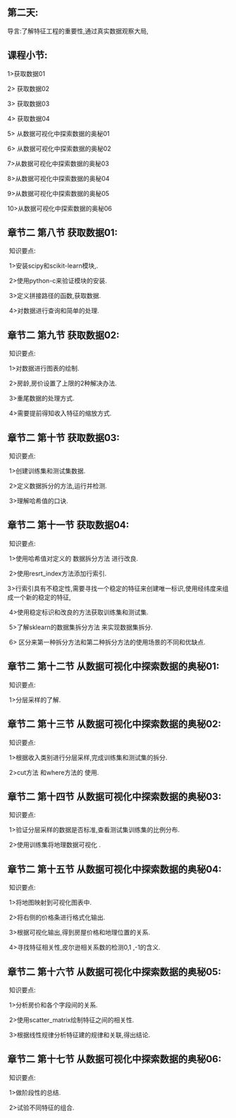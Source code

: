 ## **第二天:** 

导言:了解特征工程的重要性,通过真实数据观察大局,

## **课程小节:**  

1>获取数据01

2> 获取数据02

3> 获取数据03

4> 获取数据04

5> 从数据可视化中探索数据的奥秘01

6> 从数据可视化中探索数据的奥秘02

7>从数据可视化中探索数据的奥秘03

8>从数据可视化中探索数据的奥秘04

9>从数据可视化中探索数据的奥秘05

10>从数据可视化中探索数据的奥秘06

## **章节二  第八节 获取数据01:**

​    知识要点:

​        1>安装scipy和scikit-learn模块,.

​        2>使用python-c来验证模块的安装.

​        3>定义拼接路径的函数,获取数据.

​        4>对数据进行查询和简单的处理.

## **章节二  第九节 获取数据02:**

​    知识要点:

​        1>对数据进行图表的绘制.

​        2>房龄,房价设置了上限的2种解决办法.

​        3>重尾数据的处理方式.

​        4>需要提前得知收入特征的缩放方式.

## **章节二  第十节 获取数据03:**

​    知识要点:

​        1>创建训练集和测试集数据.

​        2>定义数据拆分的方法,运行并检测.

​        3>理解哈希值的口诀.

## **章节二  第十一节 获取数据04:**

​    知识要点:

​        1>使用哈希值对定义的 数据拆分方法 进行改良.

​        2>使用resrt_index方法添加行索引.

​        3>行索引具有不稳定性,需要寻找一个稳定的特征来创建唯一标识,使用经纬度来组成一个新的稳定的特征,

​        4>使用稳定标识和改良的方法获取训练集和测试集.

​        5>了解sklearn的数据集拆分方法 来实现数据集拆分.

​        6> 区分来第一种拆分方法和第二种拆分方法的使用场景的不同和优缺点.

## **章节二  第十二节 从数据可视化中探索数据的奥秘01:**

​    知识要点:

​        1>分层采样的了解.

## **章节二  第十三节 从数据可视化中探索数据的奥秘02:**

​    知识要点:

​        1>根据收入类别进行分层采样,完成训练集和测试集的拆分.

​        2>cut方法 和where方法的 使用.

## **章节二  第十四节 从数据可视化中探索数据的奥秘03:**

​    知识要点:

​        1>验证分层采样的数据是否标准,查看测试集训练集的比例分布.

​        2>使用训练集将地理数据可视化 .

## **章节二  第十五节 从数据可视化中探索数据的奥秘04:**

​    知识要点:

​        1>将地图映射到可视化图表中.

​        2>将右侧的价格条进行格式化输出.

​        3>根据可视化输出,得到房屋价格和地理位置的关系.

​        4>寻找特征相关性,皮尔逊相关系数的检测0,1 ,-1的含义.

## **章节二  第十六节 从数据可视化中探索数据的奥秘05:**

​    知识要点:

​        1>分析房价和各个字段间的关系.

​        2>使用scatter_matrix绘制特征之间的相关性.

​        3>根据线性规律分析特征建的规律和关联,得出结论.

## **章节二  第十七节 从数据可视化中探索数据的奥秘06:**

​    知识要点:

​        1>做阶段性的总结.

​        2>试验不同特征的组合.